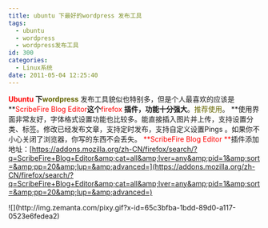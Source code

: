 ```yaml
---
title: ubuntu 下最好的wordpress 发布工具
tags:
  - ubuntu
  - wordpress
  - wordpress发布工具
id: 300
categories:
  - Linux系统
date: 2011-05-04 12:25:40
---
```


**<font color="#FF0000">Ubuntu</font> **下**<font color="#666600">wordpress</font>** 发布工具貌似也特别多，但是个人最喜欢的应该是**<font color="#FF0000">ScribeFire Blog Editor</font>**这个**<font color="#FF0000">firefox</font> **插件，功能十分强大**。<font color="#666600">推荐使用</font>。
**使用界面非常友好，字体格式设置功能也比较多。能直接插入图片并上传，支持设置分类、标签。修改已经发布文章，支持定时发布，支持自定义设置Pings 。如果你不小心关闭了浏览器，你写的东西不会丢失。
<font color="#FF0000">**ScribeFire Blog Editor **</font>插件添加地址：[https://addons.mozilla.org/zh-CN/firefox/search/?q=ScribeFire+Blog+Editor&amp;cat=all&amp;lver=any&amp;pid=1&amp;sort=&amp;pp=20&amp;lup=&amp;advanced=](https://addons.mozilla.org/zh-CN/firefox/search/?q=ScribeFire+Blog+Editor&amp;cat=all&amp;lver=any&amp;pid=1&amp;sort=&amp;pp=20&amp;lup=&amp;advanced=)

<div class="zemanta-pixie">![](http://img.zemanta.com/pixy.gif?x-id=65c3bfba-1bdd-89d0-a117-0523e6fedea2)</div>